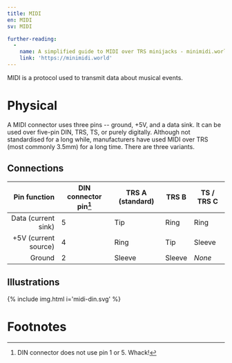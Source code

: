 ```yaml
---
title: MIDI
en: MIDI
sv: MIDI

further-reading:
  -
    name: A simplified guide to MIDI over TRS minijacks - minimidi.world
    link: 'https://minimidi.world'
---
```


MIDI is a protocol used to transmit data about musical events.

# Physical 

A MIDI connector uses three pins -- ground, +5V, and a data sink. It can be
used over five-pin DIN, TRS, TS, or purely digitally. Although not standardised
for a long while, manufacturers have used MIDI over TRS (most commonly 3.5mm)
for a long time. There are three variants.

## Connections

| Pin function         | DIN connector pin[^din-conn] | TRS A **(standard)** | TRS B  | TS / TRS C |
|---------------------:|------------------------------|----------------------|--------|------------|
| Data (current sink)  |5                             | Tip                  | Ring   | Ring       |
| +5V (current source) |4                             | Ring                 | Tip    | Sleeve     |
| Ground               |2                             | Sleeve               | Sleeve | *None*     |

## Illustrations

{% include img.html i='midi-din.svg' %}

# Footnotes

[^din-conn]: DIN connector does not use pin 1 or 5. Whack!
